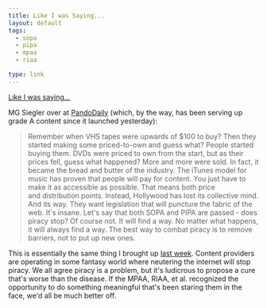 ```yaml
---
title: Like I was Saying...
layout: default
tags:
  - sopa
  - pipa
  - mpaa
  - riaa

type: link
---
```


[Like I was saying...](http://pandodaily.com/2012/01/18/assclowns/)

MG Siegler over at [PandoDaily](http://pandodaily.com/ "PandoDaily") (which, by the way, has been serving up grade A content since it launched yesterday):

>Remember when VHS tapes were upwards of $100 to buy? Then they started making some priced-to-own and guess what? People started buying them. DVDs were priced to own from the start, but as their prices fell, guess what happened? More and more were sold. In fact, it became the bread and butter of the industry.
>The iTunes model for music has proven that people will pay for content. You just have to make it as accessible as possible. That means both price and distribution points.
>Instead, Hollywood has lost its collective mind. And its way. They want legislation that will puncture the fabric of the web. It's insane.
>Let's say that both SOPA and PIPA are passed - does piracy stop? Of course not. It will find a way. No matter what happens, it will always find a way.
>The best way to combat piracy is to remove barriers, not to put up new ones.

This is essentially the same thing I brought up [last week](/2012/01/09/content-owners-should-compete-more-effectively). Content providers are operating in some fantasy world where neutering the internet will stop piracy. We all agree piracy is a problem, but it's ludicrous to propose a cure that's worse than the disease. If the MPAA, RIAA, et al. recognized the opportunity to do something meaningful that's been staring them in the face, we'd all be much better off.